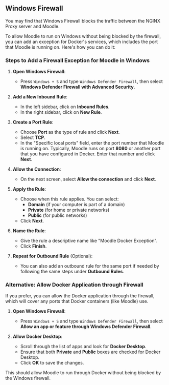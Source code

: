 ## Windows Firewall

You may find that Windows Firewall blocks the traffic between the NGINX Proxy server and Moodle. 

To allow Moodle to run on Windows without being blocked by the firewall, you can add an exception for Docker's services, which includes the port that Moodle is running on. Here's how you can do it:

### **Steps to Add a Firewall Exception for Moodle in Windows**

1. **Open Windows Firewall**:
   - Press `Windows + S` and type `Windows Defender Firewall`, then select **Windows Defender Firewall with Advanced Security**.

2. **Add a New Inbound Rule**:
   - In the left sidebar, click on **Inbound Rules**.
   - In the right sidebar, click on **New Rule**.

3. **Create a Port Rule**:
   - Choose **Port** as the type of rule and click **Next**.
   - Select **TCP**.
   - In the "Specific local ports" field, enter the port number that Moodle is running on. Typically, Moodle runs on port **8080** or another port that you have configured in Docker. Enter that number and click **Next**.

4. **Allow the Connection**:
   - On the next screen, select **Allow the connection** and click **Next**.

5. **Apply the Rule**:
   - Choose when this rule applies. You can select:
     - **Domain** (if your computer is part of a domain)
     - **Private** (for home or private networks)
     - **Public** (for public networks)
   - Click **Next**.

6. **Name the Rule**:
   - Give the rule a descriptive name like "Moodle Docker Exception".
   - Click **Finish**.

7. **Repeat for Outbound Rule** (Optional):
   - You can also add an outbound rule for the same port if needed by following the same steps under **Outbound Rules**.

### **Alternative: Allow Docker Application through Firewall**

If you prefer, you can allow the Docker application through the firewall, which will cover any ports that Docker containers (like Moodle) use.

1. **Open Windows Firewall**:
   - Press `Windows + S` and type `Windows Defender Firewall`, then select **Allow an app or feature through Windows Defender Firewall**.

2. **Allow Docker Desktop**:
   - Scroll through the list of apps and look for **Docker Desktop**.
   - Ensure that both **Private** and **Public** boxes are checked for Docker Desktop.
   - Click **OK** to save the changes.

This should allow Moodle to run through Docker without being blocked by the Windows firewall. 
